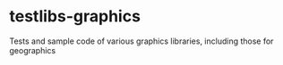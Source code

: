 testlibs-graphics
=================

Tests and sample code of various graphics libraries, including those for geographics
